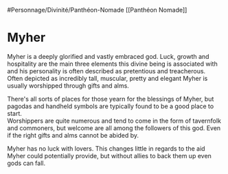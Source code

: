 #Personnage/Divinité/Panthéon-Nomade [[Panthéon Nomade]] 
# Myher
Myher is a deeply glorified and vastly embraced god. Luck, growth and hospitality are the main three elements this divine being is associated with and his personality is often described as pretentious and treacherous.  
Often depicted as incredibly tall, muscular, pretty and elegant Myher is usually worshipped through gifts and alms.  
  
There's all sorts of places for those yearn for the blessings of Myher, but pagodas and handheld symbols are typically found to be a good place to start.  
Worshippers are quite numerous and tend to come in the form of tavernfolk and commoners, but welcome are all among the followers of this god. Even if the right gifts and alms cannot be abided by.  
  
Myher has no luck with lovers. This changes little in regards to the aid Myher could potentially provide, but without allies to back them up even gods can fall.